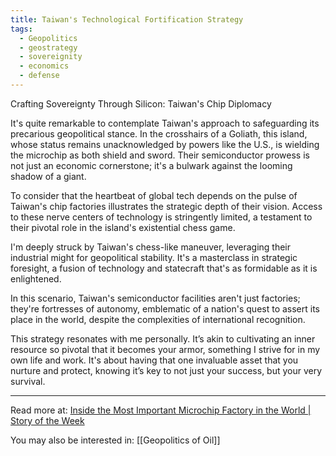 ```yaml
---
title: Taiwan's Technological Fortification Strategy
tags:
  - Geopolitics
  - geostrategy
  - sovereignity
  - economics
  - defense
---
```

Crafting Sovereignty Through Silicon: Taiwan's Chip Diplomacy

It's quite remarkable to contemplate Taiwan's approach to safeguarding its precarious geopolitical stance. In the crosshairs of a Goliath, this island, whose status remains unacknowledged by powers like the U.S., is wielding the microchip as both shield and sword. Their semiconductor prowess is not just an economic cornerstone; it's a bulwark against the looming shadow of a giant.

To consider that the heartbeat of global tech depends on the pulse of Taiwan's chip factories illustrates the strategic depth of their vision. Access to these nerve centers of technology is stringently limited, a testament to their pivotal role in the island's existential chess game.

I'm deeply struck by Taiwan's chess-like maneuver, leveraging their industrial might for geopolitical stability. It's a masterclass in strategic foresight, a fusion of technology and statecraft that's as formidable as it is enlightened.

In this scenario, Taiwan's semiconductor facilities aren't just factories; they're fortresses of autonomy, emblematic of a nation's quest to assert its place in the world, despite the complexities of international recognition.

This strategy resonates with me personally. It’s akin to cultivating an inner resource so pivotal that it becomes your armor, something I strive for in my own life and work. It's about having that one invaluable asset that you nurture and protect, knowing it’s key to not just your success, but your very survival.

----

Read more at: [Inside the Most Important Microchip Factory in the World | Story of the Week](https://www.pushkin.fm/podcasts/story-of-the-week/inside-the-most-important-microchip-factory-in-the-world)

You may also be interested in: [[Geopolitics of Oil]]